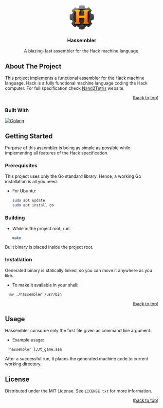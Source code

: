 <a id="readme-top"></a>

<!-- PROJECT LOGO -->
<br />
<div align="center">
  <a href="https://github.com/github_username/repo_name">
    <img src="images/logo.png" alt="Logo" width="80" height="80">
  </a>

<h3 align="center">Hassembler</h3>

  <p align="center">
    A blazing-fast assembler for the Hack machine language.
    <br />
  </p>
</div>

<!-- ABOUT THE PROJECT -->
## About The Project

This project implements a functional assembler for the Hack machine language. Hack is a fully functional machine language coding the Hack computer. For full specification check <a href="[#readme-top](https://www.nand2tetris.org/software)">Nand2Tetris</a> website.

<p align="right">(<a href="#readme-top">back to top</a>)</p>



### Built With

[![Golang][Golang]][Golang-url]




<!-- GETTING STARTED -->
## Getting Started

Purpose of this assembler is being as simple as possible while implementing all features of the Hack specification.

### Prerequisites

This project uses only the Go standard library. Hence, a working Go installation is all you need.

* For Ubuntu:
  ```sh
  sudo apt update
  sudo apt install go
  ```

### Building

* While in the project root, run:
  ```sh
  make
  ```

Built binary is placed inside the project root.

### Installation

Generated binary is statically linked, so you can move it anywhere as you like.

* To make it available in your shell:
```sh
  mv ./hassembler /usr/bin
```

<p align="right">(<a href="#readme-top">back to top</a>)</p>



<!-- USAGE EXAMPLES -->
## Usage

Hassembler consume only the first file given as command line argument.

* Example usage:
```sh
  hassembler l33t_game.asm
```

After a successful run, it places the generated machine code to current working directory.

<!-- LICENSE -->
## License

Distributed under the MIT License. See `LICENSE.txt` for more information.


<!-- MARKDOWN LINKS & IMAGES -->
<!-- https://www.markdownguide.org/basic-syntax/#reference-style-links -->

[Golang]: https://img.shields.io/badge/Go-00ADD8?logo=Go&logoColor=white&style=for-the-badge
[Golang-url]: https://go.dev/


<p align="right">(<a href="#readme-top">back to top</a>)</p>